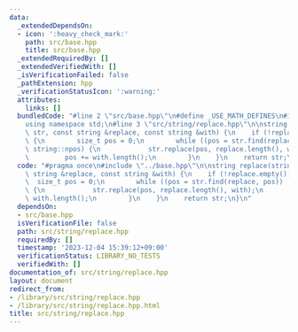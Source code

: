 ```yaml
---
data:
  _extendedDependsOn:
  - icon: ':heavy_check_mark:'
    path: src/base.hpp
    title: src/base.hpp
  _extendedRequiredBy: []
  _extendedVerifiedWith: []
  _isVerificationFailed: false
  _pathExtension: hpp
  _verificationStatusIcon: ':warning:'
  attributes:
    links: []
  bundledCode: "#line 2 \"src/base.hpp\"\n#define _USE_MATH_DEFINES\n#include <bits/stdc++.h>\n\
    using namespace std;\n#line 3 \"src/string/replace.hpp\"\n\nstring replace(string\
    \ str, const string &replace, const string &with) {\n    if (!replace.empty())\
    \ {\n        size_t pos = 0;\n        while ((pos = str.find(replace, pos)) !=\
    \ string::npos) {\n            str.replace(pos, replace.length(), with);\n   \
    \         pos += with.length();\n        }\n    }\n    return str;\n}\n"
  code: "#pragma once\n#include \"../base.hpp\"\n\nstring replace(string str, const\
    \ string &replace, const string &with) {\n    if (!replace.empty()) {\n      \
    \  size_t pos = 0;\n        while ((pos = str.find(replace, pos)) != string::npos)\
    \ {\n            str.replace(pos, replace.length(), with);\n            pos +=\
    \ with.length();\n        }\n    }\n    return str;\n}\n"
  dependsOn:
  - src/base.hpp
  isVerificationFile: false
  path: src/string/replace.hpp
  requiredBy: []
  timestamp: '2023-12-04 15:39:12+09:00'
  verificationStatus: LIBRARY_NO_TESTS
  verifiedWith: []
documentation_of: src/string/replace.hpp
layout: document
redirect_from:
- /library/src/string/replace.hpp
- /library/src/string/replace.hpp.html
title: src/string/replace.hpp
---
```

